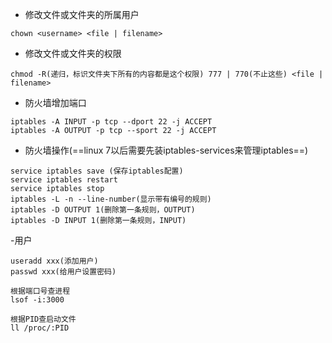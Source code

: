 - 修改文件或文件夹的所属用户
```
chown <username> <file | filename>
```
- 修改文件或文件夹的权限
```
chmod -R(递归，标识文件夹下所有的内容都是这个权限) 777 | 770(不止这些) <file | filename>
```
- 防火墙增加端口
```
iptables -A INPUT -p tcp --dport 22 -j ACCEPT
iptables -A OUTPUT -p tcp --sport 22 -j ACCEPT
```
- 防火墙操作(==linux 7以后需要先装iptables-services来管理iptables==)
```
service iptables save (保存iptables配置)
service iptables restart
service iptables stop
iptables -L -n --line-number(显示带有编号的规则)
iptables -D OUTPUT 1(删除第一条规则，OUTPUT)
iptables -D INPUT 1(删除第一条规则，INPUT)
```
-用户
```
useradd xxx(添加用户)
passwd xxx(给用户设置密码)
```

```
根据端口号查进程
lsof -i:3000
```

```
根据PID查启动文件
ll /proc/:PID
```